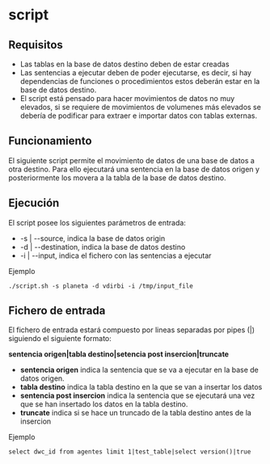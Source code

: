 # script

## Requisitos
* Las tablas en la base de datos destino deben de estar creadas
* Las sentencias a ejecutar deben de poder ejecutarse, es decir, si hay dependencias de funciones o procedimientos estos deberán estar en la base de datos destino.
* El script está pensado para hacer movimientos de datos no muy elevados, si se requiere de movimientos de volumenes más elevados se debería de podificar para extraer e importar datos con tablas externas. 

## Funcionamiento
El siguiente script permite el movimiento de datos de una base de datos a otra destino. Para ello ejecutará una sentencia en la base de datos origen y posteriormente los movera a la tabla de la base de datos destino. 

## Ejecución
El script posee los siguientes parámetros de entrada:

* -s | --source, indica la base de datos origin
* -d | --destination, indica la base de datos destino
* -i | --input, indica el fichero con las sentencias a ejecutar

Ejemplo
```
./script.sh -s planeta -d vdirbi -i /tmp/input_file
```

## Fichero de entrada
El fichero de entrada estará compuesto por lineas separadas por pipes (|) siguiendo el siguiente formato:

**sentencia origen|tabla destino|setencia post insercion|truncate**

* **sentencia origen** indica la sentencia que se va a ejecutar en la base de datos origen.
* **tabla destino** indica la tabla destino en la que se van a insertar los datos
* **sentencia post insercion** indica la sentencia que se ejecutará una vez que se han insertado los datos en la tabla destino.
* **truncate** indica si se hace un truncado de la tabla destino antes de la insercion

Ejemplo
```
select dwc_id from agentes limit 1|test_table|select version()|true
```